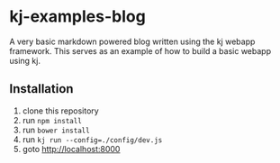 # kj-examples-blog

A very basic markdown powered blog written using the kj webapp framework. This serves as an example of how to build a basic webapp using kj.

## Installation

1. clone this repository
2. run `npm install`
3. run `bower install`
4. run `kj run --config=./config/dev.js`
5. goto [http://localhost:8000](http://localhost:8000)
